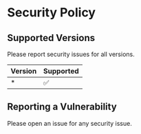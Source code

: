 # Security Policy

## Supported Versions

Please report security issues for all versions.

| Version | Supported          |
| ------- | ------------------ |
| *   | :white_check_mark: |

## Reporting a Vulnerability

Please open an issue for any security issue.
